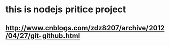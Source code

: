 # this is nodejs pritice project
## http://www.cnblogs.com/zdz8207/archive/2012/04/27/git-github.html
